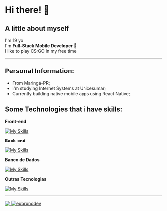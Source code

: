 # Hi there! 👋

## A little about myself
I'm 19 yo <br/>
I'm **Full-Stack Mobile Developer** 🤳 <br/>
I like to play CS:GO in my free time

<hr />

## Personal Information:

- From Maringá-PR;
- I'm studying Internet Systems at Unicesumar;
- Currently building native mobile apps using React Native;
  
## Some Technologies that i have skills:

**Front-end**

[![My Skills](https://skillicons.dev/icons?i=react,html,css,bootstrap,js)](https://github.com/eubrunodev)

**Back-end**

[![My Skills](https://skillicons.dev/icons?i=php,nodejs,js)](https://github.com/eubrunodev)

**Banco de Dados**

[![My Skills](https://skillicons.dev/icons?i=mongodb,mysql)](https://github.com/eubrunodev)

**Outras Tecnologias**

[![My Skills](https://skillicons.dev/icons?i=figma,git,androidstudio,heroku)](https://github.com/eubrunodev)

<hr />

<p>
<a href="https://github.com/eubrunodev">
  <img align="center" src="https://github-readme-stats.vercel.app/api/top-langs/?username=eubrunodev&theme=gotham" />
</a>
<a href="https://github.com/gabrieldiasss">
 <img align="center" src="https://github-readme-stats.vercel.app/api?username=eubrunodev&show_icons=true&theme=gotham" alt="eubrunodev" />
</a>
</p>
